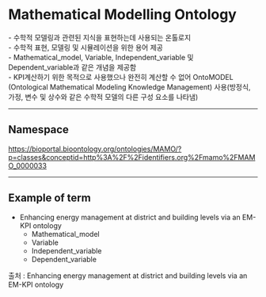 # Mathematical Modelling Ontology

&#45; 수학적 모델링과 관련된 지식을 표현하는데 사용되는 온톨로지 <br/>
&#45; 수학적 표현, 모델링 및 시뮬레이션을 위한 용어 제공<br/>
&#45; Mathematical_model, Variable, Independent_variable 및 Dependent_variable과 같은 개념을 제공함 <br/>
&#45; KPI계산하기 위한 목적으로 사용했으나 완전히 계산할 수 없어 OntoMODEL (Ontological Mathematical Modeling Knowledge Management) 사용(방정식, 가정, 변수 및 상수와 같은 수학적 모델의 다른 구성 요소를 나타냄)

---
## Namespace

https://bioportal.bioontology.org/ontologies/MAMO/?p=classes&conceptid=http%3A%2F%2Fidentifiers.org%2Fmamo%2FMAMO_0000033

---

## Example of term

- Enhancing energy management at district and building levels via an EM-KPI ontology
	- Mathematical_model
	- Variable
	- Independent_variable
	- Dependent_variable

출처 :  Enhancing energy management at district and building levels via an EM-KPI ontology